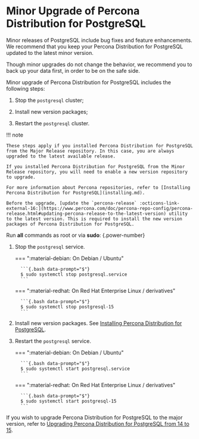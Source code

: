 # Minor Upgrade of Percona Distribution for PostgreSQL

Minor releases of PostgreSQL include bug fixes and feature enhancements. We recommend that you keep your Percona Distribution for PostgreSQL updated to the latest minor version.

Though minor upgrades do not change the behavior, we recommend you to back up your data first, in order to be on the safe side.

Minor upgrade of Percona Distribution for PostgreSQL includes the following steps:


1. Stop the `postgresql` cluster;


2. Install new version packages;


3. Restart the `postgresql` cluster.

!!! note

    These steps apply if you installed Percona Distribution for PostgreSQL from the Major Release repository. In this case, you are always upgraded to the latest available release.

    If you installed Percona Distribution for PostgreSQL from the Minor Release repository, you will need to enable a new version repository to upgrade.

    For more information about Percona repositories, refer to [Installing Percona Distribution for PostgreSQL](installing.md).

    Before the upgrade, [update the `percona-release` :octicons-link-external-16:](https://www.percona.com/doc/percona-repo-config/percona-release.html#updating-percona-release-to-the-latest-version) utility to the latest version. This is required to install the new version packages of Percona Distribution for PostgreSQL. 

Run **all** commands as root or via **sudo**:
{.power-number}

1. Stop the `postgresql` service.


    === ":material-debian: On Debian / Ubuntu"

         ```{.bash data-prompt="$"}
         $ sudo systemctl stop postgresql.service
         ```


    === ":material-redhat: On Red Hat Enterprise Linux / derivatives"

         ```{.bash data-prompt="$"}
         $ sudo systemctl stop postgresql-15
         ```



2. Install new version packages. See [Installing Percona Distribution for PostgreSQL](installing.md).


3. Restart the `postgresql` service.


    === ":material-debian: On Debian / Ubuntu"

         ```{.bash data-prompt="$"}
         $ sudo systemctl start postgresql.service
         ```


    === ":material-redhat: On Red Hat Enterprise Linux / derivatives"

         ```{.bash data-prompt="$"}
         $ sudo systemctl start postgresql-15
         ```


If you wish to upgrade Percona Distribution for PostgreSQL to the major version, refer to [Upgrading Percona Distribution for PostgreSQL from 14 to 15](major-upgrade.md).
